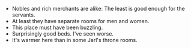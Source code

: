 - Nobles and rich merchants are alike: The least is good enough for the servants.
- At least they have separate rooms for men and women.
- This place must have been buzzling.
- Surprisingly good beds. I've seen worse.
- It's warmer here than in some Jarl's throne rooms.
